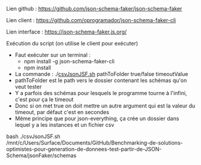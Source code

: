 Lien github : <https://github.com/json-schema-faker/json-schema-faker>

Lien client : <https://github.com/oprogramador/json-schema-faker-cli>

Lien interface : <https://json-schema-faker.js.org/>

Exécution du script (on utilise le client pour exécuter)

* Faut exécuter sur un terminal :
  * npm install -g json-schema-faker-cli
  * npm install
* La commande : ./[csvJsonJSF.sh](http://csvJsonJSF.sh) pathToFolder true/false timeoutValue
* pathToFolder est le path vers le dossier contenant les schémas qu'on veut tester
* Y a parfois des schémas pour lesquels le programme tourne à l'infini, c'est pour ça le timeout
* Donc si on met true on doit mettre un autre argument qui est la valeur du timeout, par défaut c'est en secondes
* Même principe que pour json-everything, ça crée un dossier dans lequel y a les instances et un fichier csv



bash ./csvJsonJSF.sh /mnt/c/Users/Surface/Documents/GitHub/Benchmarking-de-solutions-optimistes-pour-generation-de-donnees-test-partir-de-JSON-Schema/jsonFaker/schemas